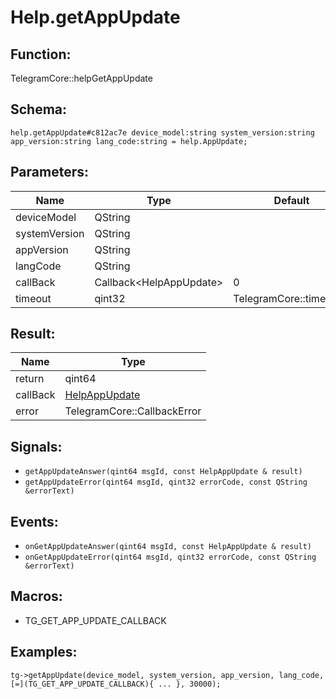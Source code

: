 # Help.getAppUpdate

## Function:

TelegramCore::helpGetAppUpdate

## Schema:

`help.getAppUpdate#c812ac7e device_model:string system_version:string app_version:string lang_code:string = help.AppUpdate;`
## Parameters:

|Name|Type|Default|
|----|----|-------|
|deviceModel|QString||
|systemVersion|QString||
|appVersion|QString||
|langCode|QString||
|callBack|Callback<HelpAppUpdate\>|0|
|timeout|qint32|TelegramCore::timeOut()|

## Result:

|Name|Type|
|----|----|
|return|qint64|
|callBack|[HelpAppUpdate](../../types/helpappupdate.md)|
|error|TelegramCore::CallbackError|

## Signals:

* `getAppUpdateAnswer(qint64 msgId, const HelpAppUpdate & result)`
* `getAppUpdateError(qint64 msgId, qint32 errorCode, const QString &errorText)`

## Events:

* `onGetAppUpdateAnswer(qint64 msgId, const HelpAppUpdate & result)`
* `onGetAppUpdateError(qint64 msgId, qint32 errorCode, const QString &errorText)`

## Macros:

* TG_GET_APP_UPDATE_CALLBACK

## Examples:

`tg->getAppUpdate(device_model, system_version, app_version, lang_code, [=](TG_GET_APP_UPDATE_CALLBACK){
    ...
}, 30000);`

